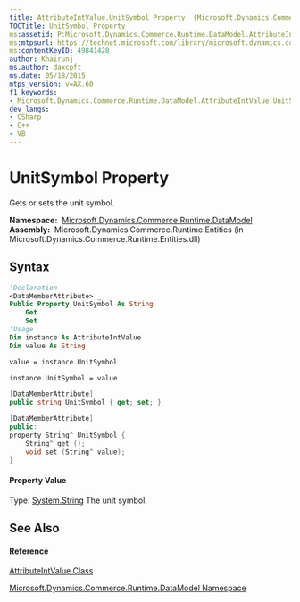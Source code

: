 ```yaml
---
title: AttributeIntValue.UnitSymbol Property  (Microsoft.Dynamics.Commerce.Runtime.DataModel)
TOCTitle: UnitSymbol Property
ms:assetid: P:Microsoft.Dynamics.Commerce.Runtime.DataModel.AttributeIntValue.UnitSymbol
ms:mtpsurl: https://technet.microsoft.com/library/microsoft.dynamics.commerce.runtime.datamodel.attributeintvalue.unitsymbol(v=AX.60)
ms:contentKeyID: 49841428
author: Khairunj
ms.author: daxcpft
ms.date: 05/18/2015
mtps_version: v=AX.60
f1_keywords:
- Microsoft.Dynamics.Commerce.Runtime.DataModel.AttributeIntValue.UnitSymbol
dev_langs:
- CSharp
- C++
- VB
---
```


# UnitSymbol Property

Gets or sets the unit symbol.

**Namespace:**  [Microsoft.Dynamics.Commerce.Runtime.DataModel](microsoft-dynamics-commerce-runtime-datamodel-namespace.md)  
**Assembly:**  Microsoft.Dynamics.Commerce.Runtime.Entities (in Microsoft.Dynamics.Commerce.Runtime.Entities.dll)

## Syntax

``` vb
'Declaration
<DataMemberAttribute> _
Public Property UnitSymbol As String
    Get
    Set
'Usage
Dim instance As AttributeIntValue
Dim value As String

value = instance.UnitSymbol

instance.UnitSymbol = value
```

``` csharp
[DataMemberAttribute]
public string UnitSymbol { get; set; }
```

``` c++
[DataMemberAttribute]
public:
property String^ UnitSymbol {
    String^ get ();
    void set (String^ value);
}
```

#### Property Value

Type: [System.String](https://technet.microsoft.com/library/s1wwdcbf\(v=ax.60\))  
The unit symbol.  

## See Also

#### Reference

[AttributeIntValue Class](attributeintvalue-class-microsoft-dynamics-commerce-runtime-datamodel.md)

[Microsoft.Dynamics.Commerce.Runtime.DataModel Namespace](microsoft-dynamics-commerce-runtime-datamodel-namespace.md)

